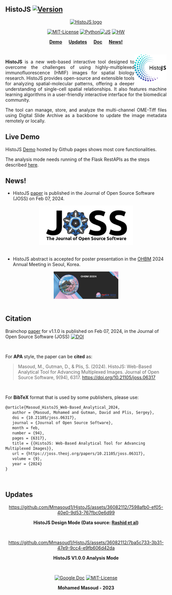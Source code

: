 ## HistoJS [![Version](https://img.shields.io/badge/Version-1.0.0-brightgreen)]()

<div align="center">

[![HistoJS logo](https://lh3.googleusercontent.com/Q3eYJfpQMety3sUUTLKeZKLkJBzx-NmLZNn1NphdWs9hBNYmfHCzZTphddpXDcfUxjtaHTXTr89R57LieZflqUsGHM3TxtIbVNoQOKf3ZbPjB01C8gYANmezAzq4JgUU=w1823)]()

 [![MIT-License ](https://img.shields.io/badge/license-MIT-green)](https://github.com/Mmasoud1/HistoJS/blob/main/LICENSE) [![Python ](https://img.shields.io/badge/python-3.5%20%7C%203.6%20%7C%203.7-blue)]()[![JS ](https://img.shields.io/badge/Types-JavaScript-blue)]()
[![HW ](https://img.shields.io/badge/HardWare-GPU-green)]()

**[Demo](https://mmasoud1.github.io/HistoJS) &emsp;  [Updates](#Updates) &emsp; [Doc](https://github.com/mmasoud1/HistoJS/wiki/) &emsp; [News!](#News)**

</div>


<br>
 <img src="https://github.com/Mmasoud1/HistoJS/blob/main/css/logo/hisotjs_logo.svg"  width="20%" align="right">

 <p align="justify">
 <b><a href="https://mmasoud1.github.io/HistoJS"  style="text-decoration: none"> HistoJS</a></b> is a new web-based interactive tool designed to overcome the challenges of using highly-multiplexed immunofluorescence (HMIF) images for spatial biology research. HistoJS provides open-source and extensible tools for analyzing spatial-molecular patterns, offering a deeper understanding of single-cell spatial relationships. It also features machine learning algorithms in a user-friendly interactive interface for the biomedical community.
 </p>

 <p align="justify">
The tool can manage, store, and analyze the multi-channel OME-Tiff files using  Digital Slide Archive as a backbone to update the image metadata remotely or locally.
 </p>


## Live Demo

HistoJS [Demo](https://mmasoud1.github.io/HistoJS) hosted by Github pages shows most core functionalities.  

The analysis mode needs running of the Flask RestAPIs as the steps described [here](https://github.com/Mmasoud1/HistoJS/wiki/Setup-Environment).


## News!

* HistoJS [paper](https://joss.theoj.org/papers/10.21105/joss.06317) is published in the Journal of Open Source Software (JOSS) on Feb 07, 2024.

<div align="center">
   <a href="https://joss.theoj.org/papers/10.21105/joss.06317"><img src="https://github.com/Mmasoud1/HistoJS/blob/main/Demo/News/JOSS_Logo.png"></a>
</div>

<br>

* HistoJS abstract is accepted for poster presentation in the [OHBM](https://www.humanbrainmapping.org/) 2024 Annual Meeting in Seoul, Korea.

<div align="center">
   <img src="https://github.com/Mmasoud1/HistoJS/blob/main/Demo/News/OHBM_2024.png"  width="40%">
</div>

<br>

## Citation

Brainchop [paper](https://joss.theoj.org/papers/10.21105/joss.06317) for v1.1.0 is published on Feb 07, 2024, in the Journal of Open Source Software (JOSS) [![DOI](https://joss.theoj.org/papers/10.21105/joss.06317/status.svg)](https://joss.theoj.org/papers/10.21105/joss.06317) 


<br>

For **APA** style, the paper can be **cited** as: 

> Masoud, M., Gutman, D., & Plis, S. (2024). HistoJS: Web-Based Analytical Tool for Advancing Multiplexed Images. Journal of Open Source Software, 9(94), 6317. https://doi.org/10.21105/joss.06317

<br>

For **BibTeX** format that is used by some publishers,  please use: 

```BibTeX: 
@article{Masoud_HistoJS_Web-Based_Analytical_2024,
   author = {Masoud, Mohamed and Gutman, David and Plis, Sergey},
   doi = {10.21105/joss.06317},
   journal = {Journal of Open Source Software},
   month = feb,
   number = {94},
   pages = {6317},
   title = {{HistoJS: Web-Based Analytical Tool for Advancing Multiplexed Images}},
   url = {https://joss.theoj.org/papers/10.21105/joss.06317},
   volume = {9},
   year = {2024}
}
```

<br>

## Updates

<div align="center">

https://github.com/Mmasoud1/HistoJS/assets/36082112/7598afb0-ef05-40e0-9d53-767fbc0e6d99

**HistoJS Design Mode (Data source: [Rashid et al](https://doi.org/10.7303/syn17865732))**
</div>

<br>

<div align="center">

<!-- https://github.com/Mmasoud1/HistoJS/assets/36082112/95499746-8d97-4d9a-97e1-2ee12d3516d6   -->
https://github.com/Mmasoud1/HistoJS/assets/36082112/7ba5c733-3b31-47e9-9cc4-e9fb606d42da  

<!-- ![Interface](https://github.com/mmasoud1/HistoJS/blob/main/Demo/AnalysisMode.gif) -->

**HistoJS V1.0.0 Analysis Mode**
</div>


<br>



<div align="center">

[![Google Doc](https://img.shields.io/badge/HistoJS-Feedback-blue)](https://docs.google.com/forms/d/e/1FAIpQLSdHuO--mG00sKydQpJ7sPpDmhcJ4ECdj-wAB1kwXQExh_nUSg/viewform?usp=sf_link) [![MIT-License ](https://img.shields.io/badge/license-MIT-green)](https://github.com/Mmasoud1/HistoJS/blob/main/LICENSE)

**Mohamed Masoud - 2023**
</div>


